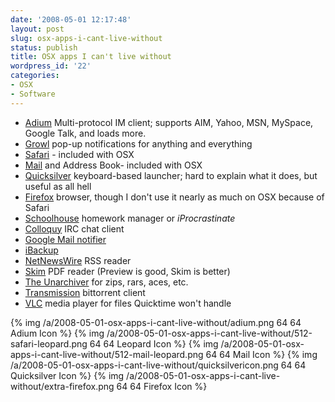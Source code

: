 ```yaml
---
date: '2008-05-01 12:17:48'
layout: post
slug: osx-apps-i-cant-live-without
status: publish
title: OSX apps I can't live without
wordpress_id: '22'
categories:
- OSX
- Software
---
```


  * [Adium](http://adiumx.com) Multi-protocol IM client; supports AIM, Yahoo, MSN, MySpace, Google Talk, and loads more.
  * [Growl](http://growl.info) pop-up notifications for anything and everything
  * [Safari](http://www.apple.com/safari/) - included with OSX
  * [Mail](http://www.apple.com/macosx/features/mail.html) and Address Book- included with OSX
  * [Quicksilver](http://www.blacktree.com/) keyboard-based launcher; hard to explain what it does, but useful as all hell
  * [Firefox](http://getfirefox.com) browser, though I don't use it nearly as much on OSX because of Safari
  * [Schoolhouse](http://www.loganscollins.com/schoolhouse/) homework manager or _iProcrastinate_
  * [Colloquy](http://colloquy.info/) IRC chat client
  * [Google Mail notifier](http://toolbar.google.com/gmail-helper/notifier_mac.html)
  * [iBackup](http://www.grapefruit.ch/iBackup/)
  * [NetNewsWire](http://www.newsgator.com/Individuals/NetNewsWire/default.aspx) RSS reader
  * [Skim](http://skim-app.sourceforge.net) PDF reader (Preview is good, Skim is better)
  * [The Unarchiver](http://www.apple.com/downloads/macosx/system_disk_utilities/theunarchiver.html) for zips, rars, aces, etc.
  * [Transmission](http://transmissionbt.com) bittorrent client
  * [VLC](http://www.videolan.org/) media player for files Quicktime won't handle

{% img /a/2008-05-01-osx-apps-i-cant-live-without/adium.png 64 64 Adium Icon %}
{% img /a/2008-05-01-osx-apps-i-cant-live-without/512-safari-leopard.png 64 64 Leopard Icon %}
{% img /a/2008-05-01-osx-apps-i-cant-live-without/512-mail-leopard.png 64 64 Mail Icon %}
{% img /a/2008-05-01-osx-apps-i-cant-live-without/quicksilvericon.png 64 64 Quicksilver Icon %}
{% img /a/2008-05-01-osx-apps-i-cant-live-without/extra-firefox.png 64 64 Firefox Icon %}

